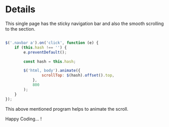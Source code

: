 # Details
This single page has the sticky navigation bar and also the smooth scrolling to the section.

```javascript

$('.navbar a').on('click', function (e) {
    if (this.hash !== '') {
        e.preventDefault();

        const hash = this.hash;

        $('html, body').animate({
                scrollTop: $(hash).offset().top,
            },
            800
        );
    }
});

```

This above mentioned program helps to animate the scroll.

Happy Coding... !
